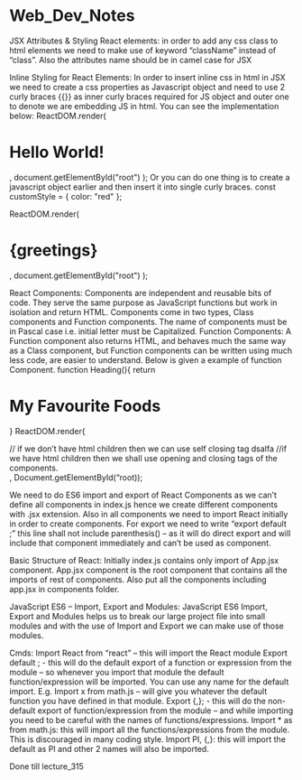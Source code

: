 # Web_Dev_Notes

JSX Attributes & Styling React elements: in order to add any css class to html elements we need to make use of keyword “className” instead of “class”. 
Also the attributes name should be in camel case for JSX

Inline Styling for React Elements: 
In order to insert inline css in html in JSX we need to create a css properties as Javascript object and need to use 2 curly braces {{}} as inner curly braces required for JS object and outer one to denote we are embedding JS in html. You can see the implementation below:
ReactDOM.render(
  <h1 style={{ color: "red" }}>Hello World!</h1>,
  document.getElementById("root")
);
Or you can do one thing is to create a javascript object earlier and then insert it into single curly braces.
const customStyle = {
  color: "red"
};

ReactDOM.render(
  <h1 className="heading" style={customStyle}>
    {greetings}
  </h1>,
  document.getElementById("root")
);


React Components:
Components are independent and reusable bits of code. They serve the same purpose as JavaScript functions but work in isolation and return HTML.
Components come in two types, Class components and Function components.
The name of components must be in Pascal case i.e. initial letter must be Capitalized.
Function Components:
A Function component also returns HTML, and behaves much the same way as a Class component, but Function components can be written using much less code, are easier to understand. Below is given a example of function Component.
function Heading(){
return <h1> My Favourite Foods</h1>
}
ReactDOM.render{
<div>
<Heading/> // if we don’t have html children then we can use self closing tag 
<Headi	ng> dsalfa </Heading> //if we have html children then we shall use opening and closing tags of the components.
</div>,
Document.getElementById(“root));

We need to do ES6 import and export of React Components as we can’t define all components  in index.js hence we create different components with .jsx extension.
Also in all components we need to import React initially in order to create components.
For export we need to write “export default <component-name>;” this line shall not include parenthesis() – as it will do direct export and will include that component immediately and can’t be used as component.

Basic Structure of React: 
Initially index.js contains only import of App.jsx component.
App.jsx component is the root component that contains all the imports of rest of components.
Also put all the components including app.jsx in components folder.

JavaScript ES6 – Import, Export and Modules:
JavaScript ES6 Import, Export and Modules helps us to break our large project file into small modules and with the use of Import and Export we can make use of those modules.

Cmds:
Import React from “react” – this will import the React module
Export default <component-name>; - this will do the default export of a function or expression from the module – so whenever you import that module the default function/expression will be imported. You can use any name for the default import.
E.g. Import x from math.js – will give you whatever the default function you have defined in that module.
Export {<name>,<name2>}; - this will do the non-default export of function/expression from the module – and while importing you need to be careful with the names of functions/expressions.
Import * as <name> from math.js: this will import all the functions/expressions from the module. This is discouraged in many coding style.
Import PI, {<name1>,<name2>}: this will import the default as PI and other 2 names will also be imported.

Done till lecture_315
